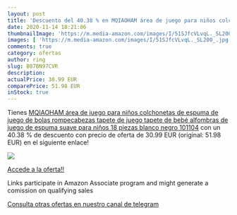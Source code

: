 ```yaml
---
layout: post
title: 'Descuento del 40.38 % en MQIAOHAM área de juego para niños colcho'
date: 2020-11-14 18:21:06
thumbnailImage: 'https://m.media-amazon.com/images/I/51SJfcVLvqL._SL200_.jpg'
images: [ 'https://m.media-amazon.com/images/I/51SJfcVLvqL._SL200_.jpg' ]
comments: true
category: ofertas
author: ring
slug: B07BN97CVR
description:
actualPrice: 30.99 EUR
comparePrice: 51.98 EUR
inStock: true
---
```


Tienes [MQIAOHAM área de juego para niños colchonetas de espuma de juego de bolas rompecabezas tapete de juego tapete de bebé alfombras de juego de espuma suave para niños 18 piezas blanco negro 101104](https://www.amazon.es/dp/B07BN97CVR/?tag=redken-21) con un 40.38 % de descuento con precio de oferta de 30.99 EUR (original: 51.98 EUR) en el siguiente enlace!

[![](https://m.media-amazon.com/images/I/51SJfcVLvqL._SL200_.jpg)](https://www.amazon.es/dp/B07BN97CVR/?tag=redken-21)

[Accede a la oferta!!](https://www.amazon.es/dp/B07BN97CVR/?tag=redken-21)

Links participate in Amazon Associate program and might generate a comission on qualifying sales

[Consulta otras ofertas en nuestro canal de telegram](https://t.me/s/ofertas25)
